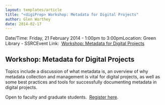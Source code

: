 ```yaml
---
layout: templates/article
title: "<digiPrep> Workshop: Metadata for Digital Projects"
author: Glen Worthey
date: 2014-02-17
---
```



Date/Time: Friday, 21 February 2014 - 1:00pm to 3:00pmLocation: Green Library - SSRCEvent Link:  [Workshop: Metadata for Digital Projects](https://digitalhumanities.stanford.edu/digiPrep)

Workshop: Metadata for Digital Projects
---------------------------------------


Topics include a discussion of what metadata is, an overview of why metadata collection and management is vital for digital projects, as well as some best practices and tools for successfully documenting metadata in digital projects.


Open to faculty and graduate students.  [Register here](http://www.stanford.edu/~hettelj/digiPrep_reg.fb).





